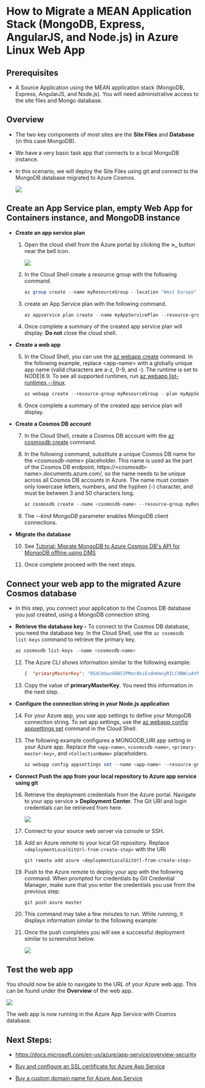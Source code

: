 # **How to Migrate a MEAN Application Stack (MongoDB, Express, AngularJS, and Node.js) in Azure Linux Web App**

## **Prerequisites**

-   A Source Application using the MEAN application stack (MongoDB,
    Express, AngularJS, and Node.js). You will need administrative
    access to the site files and Mongo database.

## **Overview**

-   The two key components of most sites are the **Site Files** and
    **Database** (in this case MongoDB).

-   We have a very basic task app that connects to a local MongoDB
    instance.

-   In this scenario, we will deploy the Site Files using git and
    connect to the MongoDB database migrated to Azure Cosmos.

    ![](./media009/image1.png)

## **Create an App Service plan, empty Web App for Containers instance, and MongoDB instance**

-   **Create an app service plan**

    1.  Open the cloud shell from the Azure portal by clicking the **\>\_** button near the bell icon.

        ![](./media009/image2.png)

    2.  In the Cloud Shell create a resource group with the following command.

        ```powershell
        az group create --name myResourceGroup --location "West Europe"
        ```

    3.  create an App Service plan with the following command.

        ```powershell
        az appservice plan create --name myAppServicePlan --resource-group myResourceGroup --sku B1 --is-linux
        ```

    4.  Once complete a summary of the created app service plan will display. **Do not** close the cloud shell.

-   **Create a web app**

    5.  In the Cloud Shell, you can use the [az webapp
        create](https://docs.microsoft.com/en-us/cli/azure/webapp?view=azure-cli-latest)
        command. In the following example, replace \<app-name\> with a
        globally unique app name (valid characters are a-z, 0-9, and -).
        The runtime is set to NODE\|6.9. To see all supported runtimes,
        run [az webapp list-runtimes
        \--linux](https://docs.microsoft.com/en-us/cli/azure/webapp?view=azure-cli-latest).

        ```powershell
        az webapp create --resource-group myResourceGroup --plan myAppServicePlan --name <app-name> --runtime "NODE|6.9" --deployment-local-git 
        ```

    6.  Once complete a summary of the created app service plan will display.

-   **Create a Cosmos DB account**

    7.  In the Cloud Shell, create a Cosmos DB account with the [az cosmosdb create](https://docs.microsoft.com/en-us/cli/azure/cosmosdb?view=azure-cli-latest#az-cosmosdb-create)
        command.

    8.  In the following command, substitute a unique Cosmos DB name for
        the *\<cosmosdb-name\>* placeholder. This name is used as the
        part of the Cosmos DB endpoint,
        https://\<cosmosdb-name\>.documents.azure.com/, so the name
        needs to be unique across all Cosmos DB accounts in Azure. The
        name must contain only lowercase letters, numbers, and the
        hyphen (-) character, and must be between 3 and 50 characters
        long.

        ```powershell
        az cosmosdb create --name <cosmosdb-name> --resource-group myResourceGroup --kind MongoDB 
        ```

    9.  The *\--kind MongoDB* parameter enables MongoDB client
        connections.

-   **Migrate the database**

    10. See [Tutorial: Migrate MongoDB to Azure Cosmos DB\'s API for MongoDB offline using DMS](https://docs.microsoft.com/en-us/azure/dms/tutorial-mongodb-cosmos-db)

    11. Once complete proceed with the next steps.

## **Connect your web app to the migrated Azure Cosmos database**

-   In this step, you connect your application to the Cosmos DB database you just created, using a MongoDB connection string.

-   **Retrieve the database key -** To connect to the Cosmos DB
    database, you need the database key. In the Cloud Shell, use the `az cosmosdb list-keys` command to retrieve the primary key.

    ```powershell
    az cosmosdb list-keys --name <cosmosdb-name>
    ```

    12. The Azure CLI shows information similar to the following example:

        ```json
        {  "primaryMasterKey": "RS4CmUwzGRASJPMoc0kiEvdnKmxyRILC9BWisAYh3Hq4zBYKr0XQiSE4pqx3UchBeO4QRCzUt1i7w0rOkitoJw==",  "primaryReadonlyMasterKey": "HvitsjIYz8TwRmIuPEUAALRwqgKOzJUjW22wPL2U8zoMVhGvregBkBk9LdMTxqBgDETSq7obbwZtdeFY7hElTg==",  "secondaryMasterKey": "Lu9aeZTiXU4PjuuyGBbvS1N9IRG3oegIrIh95U6VOstf9bJiiIpw3IfwSUgQWSEYM3VeEyrhHJ4rn3Ci0vuFqA==",  "secondaryReadonlyMasterKey": "LpsCicpVZqHRy7qbMgrzbRKjbYCwCKPQRl0QpgReAOxMcggTvxJFA94fTi0oQ7xtxpftTJcXkjTirQ0pT7QFrQ=="}
        ```

    13. Copy the value of **primaryMasterKey**. You need this
        information in the next step.

-   **Configure the connection string in your Node.js application**

    14. For your Azure app, you use app settings to define your MongoDB connection string. To set app settings, use the [az webapp config appsettings set](https://docs.microsoft.com/en-us/cli/azure/webapp/config/appsettings?view=azure-cli-latest#az-webapp-config-appsettings-set) command in the Cloud Shell.

    15. The following example configures a MONGODB_URI app setting in your Azure app. Replace the `<app-name>`, `<cosmosdb-name>`, `<primary-master-key>`, and `<CollectionName>` placeholders.

        ```powershell
        az webapp config appsettings set --name <app-name> --resource-group myResourceGroup --settings MONGODB_URI="mongodb://<cosmosdb-name>:<primary-master-key>@<cosmosdb-name>.documents.azure.com:10250/<CollectionName>?ssl=true"
        ```


-   **Connect Push the app from your local repository to Azure app service using git**

    16. Retrieve the deployment credentials from the Azure portal. Navigate to your app service **\>** **Deployment Center.** The Git URI and login credentials can be retrieved from here.

        ![](./media009/image3.png)

    17. Connect to your source web server via console or SSH.

    18. Add an Azure remote to your local Git repository. Replace `<deploymentLocalGitUrl-from-create-step>` with the URI

        ```powershell
        git remote add azure <deploymentLocalGitUrl-from-create-step>
        ```

    19. Push to the Azure remote to deploy your app with the following command. When prompted for credentials by Git Credential Manager, make sure that you enter the credentials you use from the previous step.

        `git push azure master`

    20. This command may take a few minutes to run. While running, it displays information similar to the following example:

    

    25. Once the push completes you will see a successful deployment similar to screenshot below.

        ![](./media009/image4.png)

## **Test the web app**

You should now be able to navigate to the URL of your Azure web app. This can be found under the **Overview** of the web app.

![](./media009/image5.png)

The web app is now running in the Azure App Service with Cosmos database.

## **Next Steps:**

-   <https://docs.microsoft.com/en-us/azure/app-service/overview-security>

-   [Buy and configure an SSL certificate for Azure App
    Service](https://docs.microsoft.com/en-us/azure/app-service/web-sites-purchase-ssl-web-site)

-   [Buy a custom domain name for Azure App
    Service](https://docs.microsoft.com/en-us/azure/app-service/manage-custom-dns-buy-domain)
